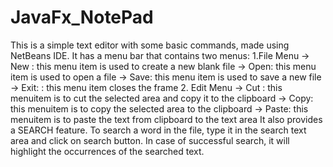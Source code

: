# JavaFx_NotePad
This is a simple text editor with some basic commands, made using NetBeans IDE.
It has a menu bar that contains two menus:
1.File Menu
-> New : this menu item is used to create a new blank file
-> Open: this menu item is used to open a file
-> Save: this menu item is used to save a new file
-> Exit: : this menu item closes the frame
2. Edit Menu
-> Cut : this menuitem is to cut the selected area and copy it to the clipboard
-> Copy: this menuitem is to copy the selected area to the clipboard
-> Paste: this menuitem is to paste the text from clipboard to the text area
It also provides a SEARCH feature. To search a word in the file, type it in the search text area and click on search button.
In case of successful search, it will highlight the occurrences of the searched text.
